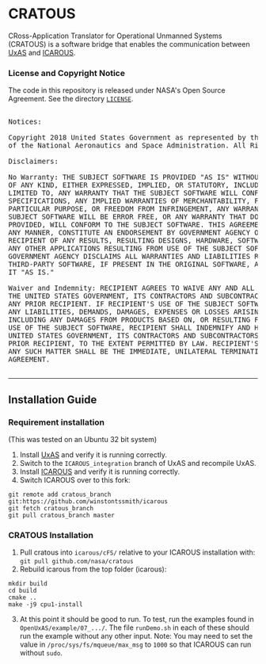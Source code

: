 # CRATOUS
CRoss-Application Translator for Operational Unmanned Systems
(CRATOUS) is a software bridge that enables the communication between
[UxAS](https://github.com/afrl-rq/OpenUxAS) and
[ICAROUS](https://github.com/nasa/icarous).

### License and Copyright Notice

The code in this repository is released under NASA's Open Source
Agreement.  See the directory [`LICENSE`](LICENSE).

<pre>

Notices:

Copyright 2018 United States Government as represented by the Administrator
of the National Aeronautics and Space Administration. All Rights Reserved.

Disclaimers:

No Warranty: THE SUBJECT SOFTWARE IS PROVIDED "AS IS" WITHOUT ANY WARRANTY
OF ANY KIND, EITHER EXPRESSED, IMPLIED, OR STATUTORY, INCLUDING, BUT NOT
LIMITED TO, ANY WARRANTY THAT THE SUBJECT SOFTWARE WILL CONFORM TO
SPECIFICATIONS, ANY IMPLIED WARRANTIES OF MERCHANTABILITY, FITNESS FOR A
PARTICULAR PURPOSE, OR FREEDOM FROM INFRINGEMENT, ANY WARRANTY THAT THE
SUBJECT SOFTWARE WILL BE ERROR FREE, OR ANY WARRANTY THAT DOCUMENTATION, IF
PROVIDED, WILL CONFORM TO THE SUBJECT SOFTWARE. THIS AGREEMENT DOES NOT, IN
ANY MANNER, CONSTITUTE AN ENDORSEMENT BY GOVERNMENT AGENCY OR ANY PRIOR
RECIPIENT OF ANY RESULTS, RESULTING DESIGNS, HARDWARE, SOFTWARE PRODUCTS OR
ANY OTHER APPLICATIONS RESULTING FROM USE OF THE SUBJECT SOFTWARE. FURTHER,
GOVERNMENT AGENCY DISCLAIMS ALL WARRANTIES AND LIABILITIES REGARDING
THIRD-PARTY SOFTWARE, IF PRESENT IN THE ORIGINAL SOFTWARE, AND DISTRIBUTES
IT "AS IS."

Waiver and Indemnity: RECIPIENT AGREES TO WAIVE ANY AND ALL CLAIMS AGAINST
THE UNITED STATES GOVERNMENT, ITS CONTRACTORS AND SUBCONTRACTORS, AS WELL AS
ANY PRIOR RECIPIENT. IF RECIPIENT'S USE OF THE SUBJECT SOFTWARE RESULTS IN
ANY LIABILITIES, DEMANDS, DAMAGES, EXPENSES OR LOSSES ARISING FROM SUCH USE,
INCLUDING ANY DAMAGES FROM PRODUCTS BASED ON, OR RESULTING FROM, RECIPIENT'S
USE OF THE SUBJECT SOFTWARE, RECIPIENT SHALL INDEMNIFY AND HOLD HARMLESS THE
UNITED STATES GOVERNMENT, ITS CONTRACTORS AND SUBCONTRACTORS, AS WELL AS ANY
PRIOR RECIPIENT, TO THE EXTENT PERMITTED BY LAW. RECIPIENT'S SOLE REMEDY FOR
ANY SUCH MATTER SHALL BE THE IMMEDIATE, UNILATERAL TERMINATION OF THIS
AGREEMENT.

</pre>

---

## Installation Guide

### Requirement installation

(This was tested on an Ubuntu 32 bit system)

1. Install [UxAS](https://github.com/afrl-rq/OpenUxAS) and verify it is running correctly.
2. Switch to the ```ICAROUS_integration``` branch of UxAS and recompile UxAS.
3. Install [ICAROUS](https://github.com/nasa/icarous) and verify it is running correctly.
4. Switch ICAROUS over to this fork:
```
git remote add cratous_branch git:https://github.com/winstontssmith/icarous
git fetch cratous_branch
git pull cratous_branch master
```


### CRATOUS Installation
1. Pull cratous into `icarous/cFS/` relative to your ICAROUS installation with:
    ```git pull github.com/nasa/cratous```
2. Rebuild icarous from the top folder (icarous):

```
mkdir build
cd build
cmake ..
make -j9 cpu1-install
```

3. At this point it should be good to run. To test, run the examples found in `OpenUxAS/example/07_.../`. The file `runDemo.sh` in each of these should run the example without any other input.
Note: You may need to set the value in `/proc/sys/fs/mqueue/max_msg` to `1000` so that ICAROUS can run without `sudo`.
